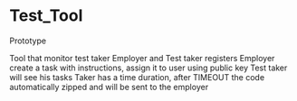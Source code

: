 # Test_Tool

Prototype


Tool that monitor test taker 
Employer and Test taker registers
Employer create a task with instructions, assign it to user using public key
Test taker will see his tasks
Taker has a time duration, after TIMEOUT the code automatically zipped and will be sent to the employer
